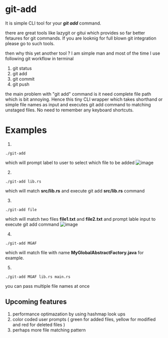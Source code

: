 # git-add
It is simple CLI tool for your **_git add_** command.

there are great tools like lazygit or gitui which provides so far better fetaures for git commands. 
If you are looknig for full blown git integration please go to such tools.

then why this yet another tool ?
I am simple man and most of the time I use following git workflow in terminal
1. git status 
2. git add
3. git commit
4. git push

the main problem with "git add" command is it need complete file path which is bit annoying. 
Hence this tiny CLI wrapper which takes shorthand or simple file names as input and executes git add command to matching unstaged files. 
No need to remember any keyboard shortcuts. 

# Examples 
1. 
```
./git-add
```
which will prompt label to user to select which file to be added
![image](https://user-images.githubusercontent.com/12895102/211626465-95b8009f-bea5-4943-8a8c-b728da5a5711.png)

2.
```
./git-add lib.rs
```
which will match **src/lib.rs** and execute git add **src/lib.rs** command

3.
```
./git-add file
```
which will match two files **file1.txt** and **file2.txt** and prompt lable input to execute git add command
![image](https://user-images.githubusercontent.com/12895102/211627064-70ad0a18-841b-4cec-b712-e5a07c7c2277.png)

4.
```
./git-add MGAF 
```
which will match file with name **MyGlobalAbstractFactory.java** for example.

5.
```
./git-add MGAF lib.rs main.rs
```
you can pass multiple file names at once

## Upcoming features
1. performance optimazation by using hashmap look ups
2. color coded user prompts ( green for added files, yellow for modified and red for deleted files ) 
3. perhaps more file matching pattern
